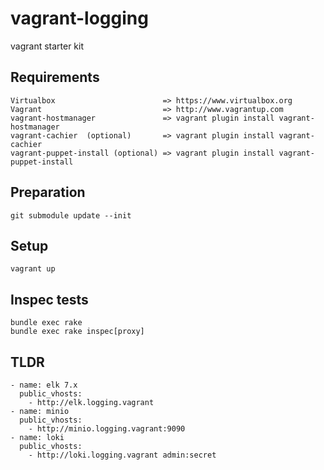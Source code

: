 #  vagrant-logging

vagrant starter kit 

## Requirements
    Virtualbox                        => https://www.virtualbox.org
    Vagrant                           => http://www.vagrantup.com
    vagrant-hostmanager               => vagrant plugin install vagrant-hostmanager
    vagrant-cachier  (optional)       => vagrant plugin install vagrant-cachier
    vagrant-puppet-install (optional) => vagrant plugin install vagrant-puppet-install
    
## Preparation
    git submodule update --init
    
## Setup
    vagrant up

## Inspec tests

    bundle exec rake
    bundle exec rake inspec[proxy] 

## TLDR
    
    - name: elk 7.x
      public_vhosts:
        - http://elk.logging.vagrant
    - name: minio
      public_vhosts:
        - http://minio.logging.vagrant:9090
    - name: loki
      public_vhosts:
        - http://loki.logging.vagrant admin:secret